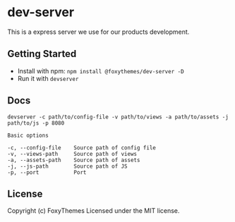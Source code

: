 # dev-server

This is a express server we use for our products development.

## Getting Started

*  Install with npm: `npm install @foxythemes/dev-server -D`
*  Run it with `devserver`

## Docs

```
devserver -c path/to/config-file -v path/to/views -a path/to/assets -j path/to/js -p 8080

Basic options

-c, --config-file    Source path of config file
-v, --views-path     Source path of views
-a, --assets-path    Source path of assets
-j, --js-path        Source path of JS
-p, --port           Port

```

## License

Copyright (c) FoxyThemes
Licensed under the MIT license.
